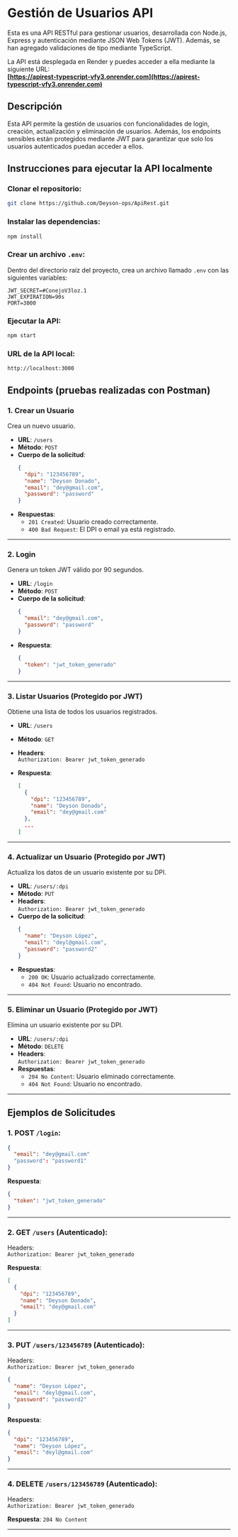 # Gestión de Usuarios API

Esta es una API RESTful para gestionar usuarios, desarrollada con Node.js, Express y autenticación mediante JSON Web Tokens (JWT). Además, se han agregado validaciones de tipo mediante TypeScript.

La API está desplegada en Render y puedes acceder a ella mediante la siguiente URL:  
**[https://apirest-typescript-vfy3.onrender.com](https://apirest-typescript-vfy3.onrender.com)**

## Descripción

Esta API permite la gestión de usuarios con funcionalidades de login, creación, actualización y eliminación de usuarios. Además, los endpoints sensibles están protegidos mediante JWT para garantizar que solo los usuarios autenticados puedan acceder a ellos.

## Instrucciones para ejecutar la API localmente

### Clonar el repositorio:

```bash
git clone https://github.com/Deyson-ops/ApiRest.git
```

### Instalar las dependencias:

```bash
npm install
```

### Crear un archivo `.env`:

Dentro del directorio raíz del proyecto, crea un archivo llamado `.env` con las siguientes variables:

```
JWT_SECRET=#ConejoV3loz.1
JWT_EXPIRATION=90s
PORT=3000
```

### Ejecutar la API:

```bash
npm start
```

### URL de la API local:

```
http://localhost:3000
```

## Endpoints (pruebas realizadas con Postman)

### 1. **Crear un Usuario**

Crea un nuevo usuario.

- **URL**: `/users`
- **Método**: `POST`
- **Cuerpo de la solicitud**:
  ```json
  {
    "dpi": "123456789",
    "name": "Deyson Donado",
    "email": "dey@gmail.com",
    "password": "password"
  }
  ```
- **Respuestas**:
  - `201 Created`: Usuario creado correctamente.
  - `400 Bad Request`: El DPI o email ya está registrado.

---

### 2. **Login**

Genera un token JWT válido por 90 segundos.

- **URL**: `/login`
- **Método**: `POST`
- **Cuerpo de la solicitud**:
  ```json
  {
    "email": "dey@gmail.com",
    "password": "password"
  }
  ```
- **Respuesta**:
  ```json
  {
    "token": "jwt_token_generado"
  }
  ```

---

### 3. **Listar Usuarios** (Protegido por JWT)

Obtiene una lista de todos los usuarios registrados.

- **URL**: `/users`
- **Método**: `GET`
- **Headers**:  
  `Authorization: Bearer jwt_token_generado`

- **Respuesta**:
  ```json
  [
    {
      "dpi": "123456789",
      "name": "Deyson Donado",
      "email": "dey@gmail.com"
    },
    ...
  ]
  ```

---

### 4. **Actualizar un Usuario** (Protegido por JWT)

Actualiza los datos de un usuario existente por su DPI.

- **URL**: `/users/:dpi`
- **Método**: `PUT`
- **Headers**:  
  `Authorization: Bearer jwt_token_generado`
- **Cuerpo de la solicitud**:
  ```json
  {
    "name": "Deyson López",
    "email": "deyl@gmail.com",
    "password": "password2"
  }
  ```
- **Respuestas**:
  - `200 OK`: Usuario actualizado correctamente.
  - `404 Not Found`: Usuario no encontrado.

---

### 5. **Eliminar un Usuario** (Protegido por JWT)

Elimina un usuario existente por su DPI.

- **URL**: `/users/:dpi`
- **Método**: `DELETE`
- **Headers**:  
  `Authorization: Bearer jwt_token_generado`
- **Respuestas**:
  - `204 No Content`: Usuario eliminado correctamente.
  - `404 Not Found`: Usuario no encontrado.

---

## Ejemplos de Solicitudes

### 1. **POST** `/login`:

```json
{
  "email": "dey@gmail.com"
  "password": "password1"
}
```

**Respuesta**:
```json
{
  "token": "jwt_token_generado"
}
```

---

### 2. **GET** `/users` (Autenticado):

Headers:  
`Authorization: Bearer jwt_token_generado`

**Respuesta**:
```json
[
  {
    "dpi": "123456789",
    "name": "Deyson Donado",
    "email": "dey@gmail.com"
  }
]
```

---

### 3. **PUT** `/users/123456789` (Autenticado):

Headers:  
`Authorization: Bearer jwt_token_generado`

```json
{
  "name": "Deyson López",
  "email": "deyl@gmail.com",
  "password": "password2"
}
```

**Respuesta**:
```json
{
  "dpi": "123456789",
  "name": "Deyson López",
  "email": "deyl@gmail.com"
}
```

---

### 4. **DELETE** `/users/123456789` (Autenticado):

Headers:  
`Authorization: Bearer jwt_token_generado`

**Respuesta**:
`204 No Content`

---
